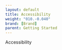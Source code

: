 ```yaml
---
layout: default
title: Accessibility
weight: "010.-0.040"
brand: [Brand]
parent: Getting Started
---
```


Accessibility